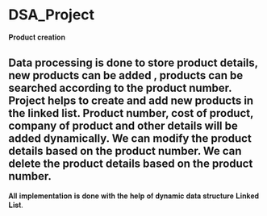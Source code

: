 # DSA_Project
𝐏𝐫𝐨𝐝𝐮𝐜𝐭 𝐜𝐫𝐞𝐚𝐭𝐢𝐨𝐧

## Data processing is done to store product details, new products can be added , products can be searched according to the product number. Project helps to create and add new products in the linked list. Product number, cost of product, company of product and other details will be added dynamically. We can modify the product details based on the product number. We can delete the product details based on the product number. 
𝐀𝐥𝐥 𝐢𝐦𝐩𝐥𝐞𝐦𝐞𝐧𝐭𝐚𝐭𝐢𝐨𝐧 𝐢𝐬 𝐝𝐨𝐧𝐞 𝐰𝐢𝐭𝐡 𝐭𝐡𝐞 𝐡𝐞𝐥𝐩 𝐨𝐟 𝐝𝐲𝐧𝐚𝐦𝐢𝐜 𝐝𝐚𝐭𝐚 𝐬𝐭𝐫𝐮𝐜𝐭𝐮𝐫𝐞 𝐋𝐢𝐧𝐤𝐞𝐝 𝐋𝐢𝐬𝐭.

 


